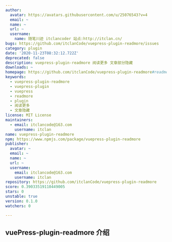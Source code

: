 ```yaml
---
author:
  avatar: https://avatars.githubusercontent.com/u/25076543?v=4
  email: ~
  name: ~
  url: ~
  username:
    name: 随笔川迹 itclancoder 站点:http://itclan.cn/
bugs: https://github.com/itclanCode/vuepress-plugin-readmore/issues
category: plugin
date: '2020-11-23T08:32:12.722Z'
deprecated: false
description: vuepress-plugin-readmore 阅读更多 文章部分隐藏
downloads: ~
homepage: https://github.com/itclanCode/vuepress-plugin-readmore#readme
keywords:
  - vuepress-plugin-readmore
  - vuepress-plugin
  - vuepress
  - readmore
  - plugin
  - 阅读更多
  - 文章隐藏
license: MIT License
maintainers:
  - email: itclancode@163.com
    username: itclan
name: vuepress-plugin-readmore
npm: https://www.npmjs.com/package/vuepress-plugin-readmore
publisher:
  avatar: ~
  email: ~
  name: ~
  url: ~
  username:
    email: itclancode@163.com
    username: itclan
repository: https://github.com/itclanCode/vuepress-plugin-readmore
score: 0.39033519110449005
stars: 0
unstable: true
version: 0.1.0
watchers: 0

---
```


## vuePress-plugin-readmore 介绍

